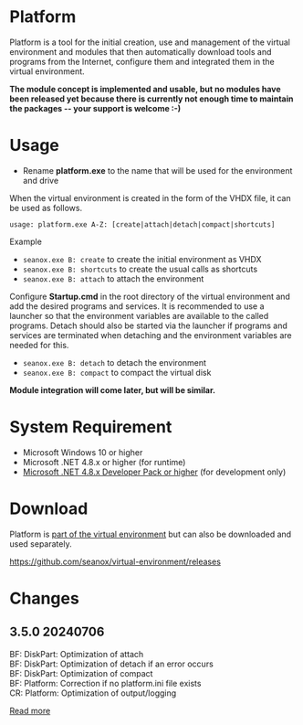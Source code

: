 # Platform
Platform is a tool for the initial creation, use and management of the virtual
environment and modules that then automatically download tools and programs
from the Internet, configure them and integrated them in the virtual
environment.

__The module concept is implemented and usable, but no modules have been
released yet because there is currently not enough time to maintain the
packages -- your support is welcome :-)__

# Usage
- Rename __platform.exe__ to the name that will be used for the environment and
  drive

When the virtual environment is created in the form of the VHDX file, it can be
used as follows.

`usage: platform.exe A-Z: [create|attach|detach|compact|shortcuts]  `

Example
- `seanox.exe B: create` to create the initial environment as VHDX
- `seanox.exe B: shortcuts` to create the usual calls as shortcuts
- `seanox.exe B: attach` to attach the environment

Configure __Startup.cmd__ in the root directory of the virtual environment and
add the desired programs and services. It is recommended to use a launcher so
that the environment variables are available to the called programs. Detach
should also be started via the launcher if programs and services are terminated
when detaching and the environment variables are needed for this.

- `seanox.exe B: detach` to detach the environment
- `seanox.exe B: compact` to compact the virtual disk

__Module integration will come later, but will be similar.__

# System Requirement
- Microsoft Windows 10 or higher
- Microsoft .NET 4.8.x or higher (for runtime)
- [Microsoft .NET 4.8.x Developer Pack or higher](
      https://dotnet.microsoft.com/en-us/download/dotnet-framework/net48) (for development only)

# Download
Platform is [part of the virtual environment](
   https://github.com/seanox/virtual-environment/tree/main/platform)
but can also be downloaded and used separately.

https://github.com/seanox/virtual-environment/releases

# Changes 
## 3.5.0 20240706  
BF: DiskPart: Optimization of attach  
BF: DiskPart: Optimization of detach if an error occurs  
BF: DiskPart: Optimization of compact  
BF: Platform: Correction if no platform.ini file exists  
CR: Platform: Optimization of output/logging  

[Read more](https://raw.githubusercontent.com/seanox/virtual-environment/master/platform/CHANGES)
